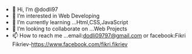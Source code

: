 - 👋 Hi, I’m @dodli97
- 👀 I’m interested in Web Developing
- 🌱 I’m currently learning ...Html,CSS,JavaScript
- 💞️ I’m looking to collaborate on ...Web Projects
- 📫 How to reach me ...email:dodli09797@gmail.com or facebook:Fikri Fikriev-https://www.facebook.com/fikri.fikriev

<!---
dodli97/dodli97 is a ✨ special ✨ repository because its `README.md` (this file) appears on your GitHub profile.
You can click the Preview link to take a look at your changes.
--->
